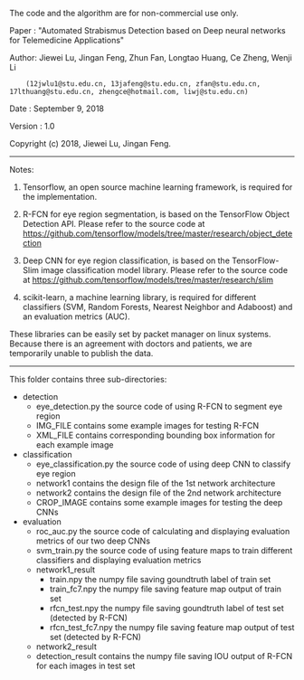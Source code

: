 The code and the algorithm are for non-commercial use only.

Paper : "Automated Strabismus Detection based on Deep neural networks for Telemedicine Applications"

Author: Jiewei Lu, Jingan Feng, Zhun Fan, Longtao Huang, Ce Zheng, Wenji Li

        (12jwlu1@stu.edu.cn, 13jafeng@stu.edu.cn, zfan@stu.edu.cn, 17lthuang@stu.edu.cn, zhengce@hotmail.com, liwj@stu.edu.cn)

Date  : September 9, 2018

Version : 1.0

Copyright (c) 2018, Jiewei Lu, Jingan Feng.

--------------------------------------------------------------

Notes:
  1) Tensorflow, an open source machine learning framework, is required for the implementation.

  2) R-FCN for eye region segmentation, is based on the TensorFlow Object Detection API. Please refer to the source code at https://github.com/tensorflow/models/tree/master/research/object_detection

  3) Deep CNN for eye region classification, is based on the TensorFlow-Slim image classification model library. Please refer to the source code at https://github.com/tensorflow/models/tree/master/research/slim

  4) scikit-learn, a machine learning library, is required for different classifiers (SVM, Random Forests, Nearest Neighbor and Adaboost) and an evaluation metrics (AUC).

  These libraries can be easily set by packet manager on linux systems. 
  Because there is an agreement with doctors and patients, we are temporarily unable to publish the data.

--------------------------------------------------------------

This folder contains three sub-directories:

  - detection 
     - eye_detection.py       the source code of using R-FCN to segment eye region
     - IMG_FILE               contains some example images for testing R-FCN
     - XML_FILE               contains corresponding bounding box information for each example image
  - classification
     - eye_classification.py  the source code of using deep CNN to classify eye region
     - network1               contains the design file of the 1st network architecture
     - network2               contains the design file of the 2nd network architecture
     - CROP_IMAGE             contains some example images for testing the deep CNNs
  - evaluation
     - roc_auc.py             the source code of calculating and displaying evaluation metrics of our two deep CNNs
     - svm_train.py           the source code of using feature maps to train different classifiers and displaying evaluation metrics
     - network1_result
        - train.npy           the numpy file saving goundtruth label of train set 
        - train_fc7.npy       the numpy file saving feature map output of train set  
        - rfcn_test.npy       the numpy file saving goundtruth label of test set (detected by R-FCN)
        - rfcn_test_fc7.npy   the numpy file saving feature map output of test set (detected by R-FCN)
     - network2_result
     - detection_result       contains the numpy file saving IOU output of R-FCN for each images in test set

